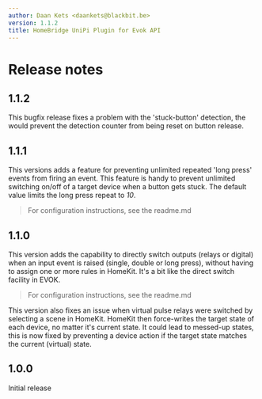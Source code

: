 ```yaml
---
author: Daan Kets <daankets@blackbit.be>
version: 1.1.2
title: HomeBridge UniPi Plugin for Evok API
---
```


# Release notes

## 1.1.2
This bugfix release fixes a problem with the 'stuck-button' detection, the would prevent the detection counter from being reset on button release. 

## 1.1.1
This versions adds a feature for preventing unlimited repeated 'long press' events from firing an event. This feature is handy to prevent unlimited switching on/off of a target device when a button gets stuck. The default value limits the long press repeat to *10*.

> For configuration instructions, see the readme.md 

## 1.1.0
This version adds the capability to directly switch outputs (relays or digital) when an input event is raised (single, double or long press), without having to assign one or more rules in HomeKit. It's a bit like the direct switch facility in EVOK.

> For configuration instructions, see the readme.md

This version also fixes an issue when virtual pulse relays were switched by selecting a scene in HomeKit. HomeKit then force-writes the target state of each device, no matter it's current state. It could lead to messed-up states, this is now fixed by preventing a device action if the target state matches the current (virtual) state.

## 1.0.0
Initial release
